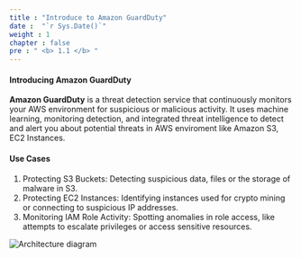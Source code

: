 ```yaml
---
title : "Introduce to Amazon GuardDuty"
date :  "`r Sys.Date()`" 
weight : 1
chapter : false
pre : " <b> 1.1 </b> "
---
```

####  Introducing Amazon GuardDuty


**Amazon GuardDuty** is a threat detection service that continuously monitors your AWS environment for suspicious or malicious activity. It uses machine learning, monitoring detection, and integrated threat intelligence to detect and alert you about potential threats in AWS enviroment like Amazon S3, EC2 Instances.

#### Use Cases
1. Protecting S3 Buckets: Detecting suspicious data, files or the storage of malware in S3.
2. Protecting EC2 Instances: Identifying instances used for crypto mining or connecting to suspicious IP addresses.
3. Monitoring IAM Role Activity: Spotting anomalies in role access, like attempts to escalate privileges or access sensitive resources.

![Architecture diagram](/images/gd.jpg?width=60pc)
